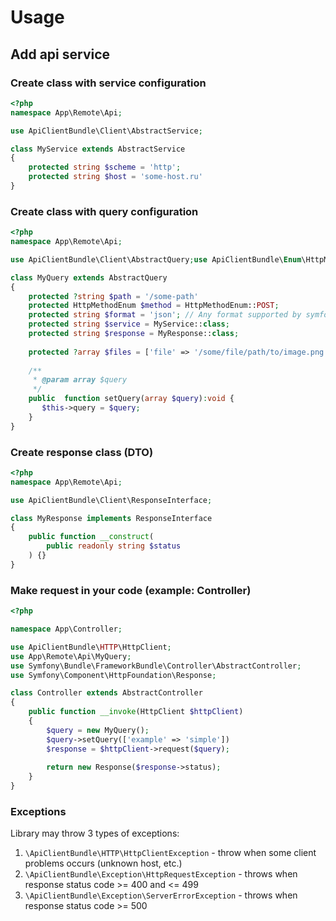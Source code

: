 # Usage

## Add api service
### Create class with service configuration

```php
<?php
namespace App\Remote\Api;

use ApiClientBundle\Client\AbstractService;

class MyService extends AbstractService
{
    protected string $scheme = 'http';
    protected string $host = 'some-host.ru'
}
```

### Create class with query configuration

```php
<?php
namespace App\Remote\Api;

use ApiClientBundle\Client\AbstractQuery;use ApiClientBundle\Enum\HttpMethodEnum;

class MyQuery extends AbstractQuery
{
    protected ?string $path = '/some-path'
    protected HttpMethodEnum $method = HttpMethodEnum::POST;
    protected string $format = 'json'; // Any format supported by symfony/serializer
    protected string $service = MyService::class;
    protected string $response = MyResponse::class;
    
    protected ?array $files = ['file' => '/some/file/path/to/image.png']; // sending file with multipart/form-data
    
    /**
     * @param array $query
     */
    public  function setQuery(array $query):void {
       $this->query = $query;
    }
}
```

### Create response class (DTO)

```php
<?php
namespace App\Remote\Api;

use ApiClientBundle\Client\ResponseInterface;

class MyResponse implements ResponseInterface
{
    public function __construct(
        public readonly string $status
    ) {}
}
```

### Make request in your code (example: Controller)

```php
<?php

namespace App\Controller;

use ApiClientBundle\HTTP\HttpClient;
use App\Remote\Api\MyQuery;
use Symfony\Bundle\FrameworkBundle\Controller\AbstractController;
use Symfony\Component\HttpFoundation\Response;

class Controller extends AbstractController
{
    public function __invoke(HttpClient $httpClient)
    {
        $query = new MyQuery();
        $query->setQuery(['example' => 'simple'])
        $response = $httpClient->request($query);
        
        return new Response($response->status);
    }
}
```


### Exceptions
Library may throw 3 types of exceptions:
1. `\ApiClientBundle\HTTP\HttpClientException` - throw when some client problems occurs (unknown host, etc.)
2. `\ApiClientBundle\Exception\HttpRequestException` - throws when response status code >= 400 and <= 499
3. `\ApiClientBundle\Exception\ServerErrorException` - throws when response status code >= 500
